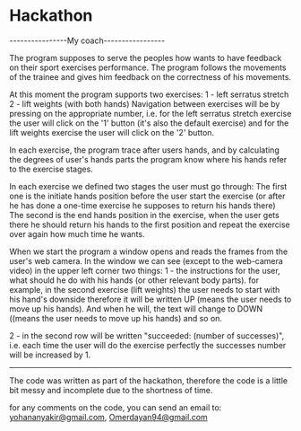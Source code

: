 # Hackathon
----------------My coach-----------------

The program supposes to serve the peoples how wants to have feedback on their sport exercises performance.
The program follows the movements of the trainee and gives him feedback on the correctness of his movements.

At this moment the program supports two exercises:
1 - left serratus stretch
2 - lift weights (with both hands)
Navigation between exercises will be by pressing on the appropriate number, i.e. for the left serratus stretch exercise the user will click on the '1' button (it's also the default exercise)
and for the lift weights exercise the user will click on the '2' button.

In each exercise, the program trace after users hands, and by calculating the degrees of user's hands parts the program know
where his hands refer to the exercise stages.

In each exercise we defined two stages the user must go through:
The first one is the initiate hands position before the user start the exercise (or after he has done a one-time exercise he supposes to return his hands there)
The second is the end hands position in the exercise, when the user gets there he should return his hands to the first position and repeat the exercise over again how much time he wants.

When we start the program a window opens and reads the frames from the user's web camera. 
In the window we can see (except to the web-camera video) in the upper left corner two things:
1 - the instructions for the user, what should he do with his hands (or other relevant body parts). for example, in the second exercise (lift weights) the user needs to start with his hand's
downside therefore it will be written UP (means the user needs to move up his hands). And when he will, the text will change to DOWN ((means the user needs to move up his hands) and so on.

2 - in the second row will be written "succeeded: (number of successes)", i.e. each time the user will do the exercise perfectly the successes number will be increased by 1.


---------------------------------
The code was written as part of the hackathon, therefore the code is a little bit messy and incomplete due to the shortness of time.

for any comments on the code, you can send an email to: yohananyakir@gmail.com, Omerdayan94@gmail.com
